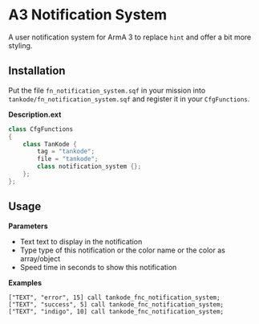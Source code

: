 # A3 Notification System

A user notification system for ArmA 3 to replace `hint` and offer a bit more styling.

## Installation

Put the file `fn_notification_system.sqf` in your mission into `tankode/fn_notification_system.sqf` and register it in your `CfgFunctions`.

**Description.ext**
```cpp
class CfgFunctions
{
    class TanKode {
        tag = "tankode";
        file = "tankode";
        class notification_system {};
    };
};
```

## Usage

**Parameters**

* Text <STRING> text to display in the notification
* Type <STRING> type of this notification or the color name or the color as array/object
* Speed <INTEGER> time in seconds to show this notification

**Examples**

```sqf
["TEXT", "error", 15] call tankode_fnc_notification_system;
["TEXT", "success", 5] call tankode_fnc_notification_system;
["TEXT", "indigo", 10] call tankode_fnc_notification_system;
```